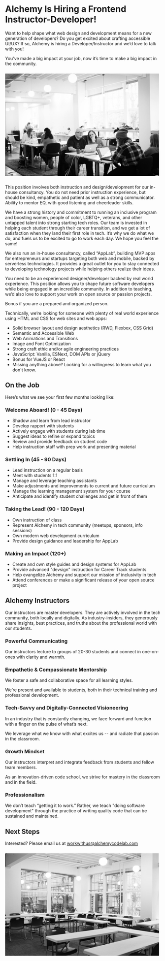 # Alchemy Is Hiring a Frontend Instructor-Developer!

Want to help shape what web design and development means for a new generation of developers? Do you get excited about crafting accessible UI/UX? If so, Alchemy is hiring a Developer/Instructor and we’d love to talk with you!

You’ve made a big impact at your job, now it’s time to make a big impact in the community.

<img alt="Alchemy lab space with students" style="margin: 10px 0; max-width: 500px;" src="./lab-space-people-BW.jpg">

This position involves both instruction and design/development for our in-house consultancy. You do not need prior instruction experience, but should be kind, empathetic and patient as well as a strong communicator. Ability to mentor EQ, with good listening and cheerleader skills.

We have a strong history and commitment to running an inclusive program and boosting women, people of color, LGBTQ+, veterans, and other untapped talent into strong starting tech roles. Our team is invested in helping each student through their career transition, and we get a lot of satisfaction when they land their first role in tech. It’s why we do what we do, and fuels us to be excited to go to work each day. We hope you feel the same!

We also run an in-house consultancy, called “AppLab”, building MVP apps for entrepreneurs and startups targeting both web and mobile, backed by serverless technologies. It provides a great outlet for you to stay connected to developing technology projects while helping others realize their ideas.

You need to be an experienced designer/developer backed by real world experience. This position allows you to shape future software developers while being engaged in an incredible community. In addition to teaching, we’d also love to support your work on open source or passion projects. 

Bonus if you are a prepared and organized person.

Technically, we’re looking for someone with plenty of real world experience using HTML and CSS for web sites and web apps:
* Solid browser layout and design aesthetics (RWD, Flexbox, CSS Grid)
* Semantic and Accessible Web
* Web Animations and Transitions
* Image and Font Optimization
* Strong craft ethic and/or agile engineering practices
* JavaScript: Vanilla, ESNext, DOM APIs or jQuery
* Bonus for VueJS or React
* Missing anything above? Looking for a willingness to learn what you don't know.

## On the Job

Here’s what we see your first few months looking like:

### Welcome Aboard! (0 - 45 Days)

* Shadow and learn from lead instructor
* Develop rapport with students
* Actively engage with students during lab time 
* Suggest ideas to refine or expand topics
* Review and provide feedback on student code
* Help instruction staff with prep work and presenting material

### Settling In (45 - 90 Days) 

* Lead instruction on a regular basis
* Meet with students 1:1
* Manage and leverage teaching assistants 
* Make adjustments and improvements to current and future curriculum
* Manage the learning management system for your course
* Anticipate and identify student challenges and get in front of them

### Taking the Lead! (90 - 120 Days)

- Own instruction of class
- Represent Alchemy in tech community (meetups, sponsors, info sessions)
- Own modern web development curriculum
- Provide design guidance and leadership for AppLab

### Making an Impact (120+)

- Create and own style guides and design systems for AppLab
- Provide advanced "devsign" instruction for Career Track students
- Help evangelize Alchemy and support our mission of inclusivity in tech
- Attend conferences or make a significant release of your open source project

## Alchemy Instructors

Our instructors are master developers. They are actively involved in the tech community, both locally and digitally. As industry-insiders, they generously share insights, best practices, and truths about the professional world with our students.

### Powerful Communicating

Our instructors lecture to groups of 20-30 students and connect in one-on-ones with clarity and warmth.

### Empathetic & Compassionate Mentorship

We foster a safe and collaborative space for all learning styles.

We’re present and available to students, both in their technical training and professional development.

### Tech-Savvy and Digitally-Connected Visioneering

In an industry that is constantly changing, we face forward and function with a finger on the pulse of what’s next.

We leverage what we know with what excites us -- and radiate that passion in the classroom.

### Growth Mindset

Our instructors interpret and integrate feedback from students and fellow team members.

As an innovation-driven code school, we strive for mastery in the classroom and in the field.

### Professionalism

We don’t teach “getting it to work.” Rather, we teach "doing software development" through the practice of writing quality code that can be sustained and maintained.

## Next Steps

Interested? Please email us at workwithus@alchemycodelab.com

<img alt="Alchemy classroom" style="margin: 10px 0; max-width: 500px;" src="./classroom-bw.jpg">

